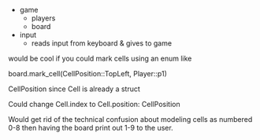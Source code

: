 - game
	- players
	- board
- input
	- reads input from keyboard & gives to game


would be cool if you could mark cells using an enum like

board.mark_cell(CellPosition::TopLeft, Player::p1)

CellPosition since Cell is already a struct

Could change Cell.index to Cell.position: CellPosition

Would get rid of the technical confusion about modeling cells as numbered 0-8 then having the board print out 1-9 to the user.
